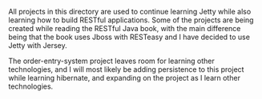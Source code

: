 All projects in this directory are used to continue learning Jetty while also learning how to build RESTful applications.
Some of the projects are being created while reading the RESTful Java book, with the main difference being that the book
uses Jboss with RESTeasy and I have decided to use Jetty with Jersey.

The order-entry-system project leaves room for learning other technologies, and I will most likely be adding persistence to this project
while learning hibernate, and expanding on the project as I learn other technologies.
